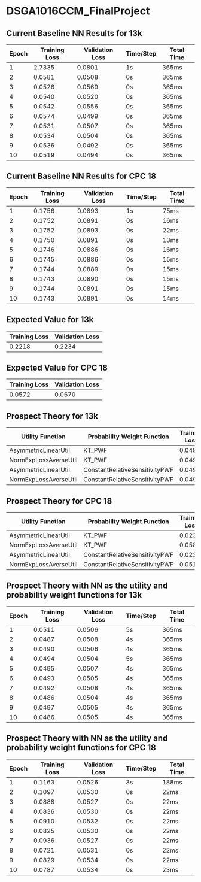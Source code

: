 # DSGA1016CCM_FinalProject


## Current Baseline NN Results for 13k

| Epoch | Training Loss | Validation Loss | Time/Step | Total Time |
|-------|---------------|-----------------|-----------|------------|
|   1   |     2.7335    |      0.0801     |    1s     |   365ms    |
|   2   |     0.0581    |      0.0508     |    0s     |   365ms    |
|   3   |     0.0526    |      0.0569     |    0s     |   365ms    |
|   4   |     0.0540    |      0.0520     |    0s     |   365ms    |
|   5   |     0.0542    |      0.0556     |    0s     |   365ms    |
|   6   |     0.0574    |      0.0499     |    0s     |   365ms    |
|   7   |     0.0531    |      0.0507     |    0s     |   365ms    |
|   8   |     0.0534    |      0.0504     |    0s     |   365ms    |
|   9   |     0.0536    |      0.0492     |    0s     |   365ms    |
|  10   |     0.0519    |      0.0494     |    0s     |   365ms    |


## Current Baseline NN Results for CPC 18

| Epoch | Training Loss | Validation Loss | Time/Step | Total Time |
|-------|---------------|-----------------|-----------|------------|
|   1   |     0.1756    |      0.0893     |    1s     |   75ms     |
|   2   |     0.1752    |      0.0891     |    0s     |   16ms     |
|   3   |     0.1752    |      0.0893     |    0s     |   22ms     |
|   4   |     0.1750    |      0.0891     |    0s     |   13ms     |
|   5   |     0.1746    |      0.0886     |    0s     |   16ms     |
|   6   |     0.1745    |      0.0886     |    0s     |   15ms     |
|   7   |     0.1744    |      0.0889     |    0s     |   15ms     |
|   8   |     0.1743    |      0.0890     |    0s     |   15ms     |
|   9   |     0.1744    |      0.0891     |    0s     |   15ms     |
|  10   |     0.1743    |      0.0891     |    0s     |   14ms     |

## Expected Value for 13k
| Training Loss | Validation Loss |
|---------------|-----------------|
|     0.2218    |      0.2234     |

## Expected Value for CPC 18
| Training Loss | Validation Loss |
|---------------|-----------------|
|     0.0572    |      0.0670     |

## Prospect Theory for 13k
|   Utility Function  | Probability Weight Function  | Training Loss | Validation Loss |
|---------------------|------------------------------|---------------|-----------------|
| AsymmetricLinearUtil|            KT_PWF            |     0.0495    |     0.0507      |
|NormExpLossAverseUtil|            KT_PWF            |     0.0493    |     0.0505      |
| AsymmetricLinearUtil|ConstantRelativeSensitivityPWF|     0.0492    |     0.0505      |
|NormExpLossAverseUtil|ConstantRelativeSensitivityPWF|     0.0492    |     0.0506      |

## Prospect Theory for CPC 18
|   Utility Function  | Probability Weight Function  | Training Loss | Validation Loss |
|---------------------|------------------------------|---------------|-----------------|
| AsymmetricLinearUtil|            KT_PWF            |     0.0238    |     0.0330      |
|NormExpLossAverseUtil|            KT_PWF            |     0.0587    |     0.0438      |
| AsymmetricLinearUtil|ConstantRelativeSensitivityPWF|     0.0234    |     0.0359      |
|NormExpLossAverseUtil|ConstantRelativeSensitivityPWF|     0.0512    |     0.0572      |

## Prospect Theory with NN as the utility and probability weight functions for 13k

| Epoch | Training Loss | Validation Loss | Time/Step | Total Time |
|-------|---------------|-----------------|-----------|------------|
|   1   |     0.0511    |      0.0506     |    5s     |   365ms    |
|   2   |     0.0487    |      0.0508     |    4s     |   365ms    |
|   3   |     0.0490    |      0.0506     |    4s     |   365ms    |
|   4   |     0.0494    |      0.0504     |    5s     |   365ms    |
|   5   |     0.0495    |      0.0507     |    4s     |   365ms    |
|   6   |     0.0493    |      0.0505     |    4s     |   365ms    |
|   7   |     0.0492    |      0.0508     |    4s     |   365ms    |
|   8   |     0.0486    |      0.0504     |    4s     |   365ms    |
|   9   |     0.0497    |      0.0505     |    4s     |   365ms    |
|  10   |     0.0486    |      0.0505     |    4s     |   365ms    |


## Prospect Theory with NN as the utility and probability weight functions for CPC 18

| Epoch | Training Loss | Validation Loss | Time/Step | Total Time |
|-------|---------------|-----------------|-----------|------------|
|   1   |     0.1163    |      0.0526     |     3s    |   188ms    |
|   2   |     0.1097    |      0.0530     |     0s    |    22ms    |
|   3   |     0.0888    |      0.0527     |     0s    |    22ms    |
|   4   |     0.0836    |      0.0530     |     0s    |    22ms    |
|   5   |     0.0910    |      0.0532     |     0s    |    22ms    |
|   6   |     0.0825    |      0.0530     |     0s    |    22ms    |
|   7   |     0.0936    |      0.0527     |     0s    |    22ms    |
|   8   |     0.0721    |      0.0531     |     0s    |    22ms    |
|   9   |     0.0829    |      0.0534     |     0s    |    22ms    |
|  10   |     0.0787    |      0.0534     |     0s    |    23ms    |
